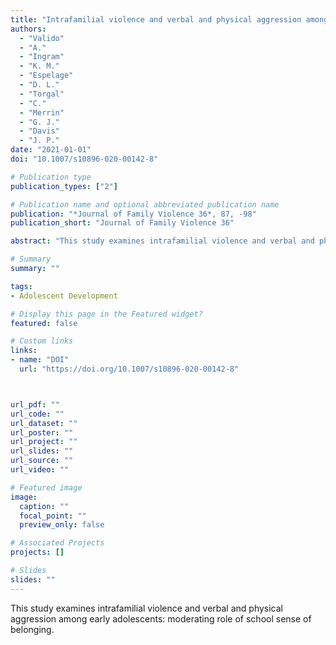 ```yaml
---
title: "Intrafamilial violence and verbal and physical aggression among early adolescents: Moderating role of school sense of belonging"
authors:
  - "Valido"
  - "A."
  - "Ingram"
  - "K. M."
  - "Espelage"
  - "D. L."
  - "Torgal"
  - "C."
  - "Merrin"
  - "G. J."
  - "Davis"
  - "J. P."
date: "2021-01-01"
doi: "10.1007/s10896-020-00142-8"

# Publication type
publication_types: ["2"]

# Publication name and optional abbreviated publication name
publication: "*Journal of Family Violence 36*, 87, -98"
publication_short: "Journal of Family Violence 36"

abstract: "This study examines intrafamilial violence and verbal and physical aggression among early adolescents: moderating role of school sense of belonging."

# Summary
summary: ""

tags:
- Adolescent Development

# Display this page in the Featured widget?
featured: false

# Custom links
links:
- name: "DOI"
  url: "https://doi.org/10.1007/s10896-020-00142-8"



url_pdf: ""
url_code: ""
url_dataset: ""
url_poster: ""
url_project: ""
url_slides: ""
url_source: ""
url_video: ""

# Featured image
image:
  caption: ""
  focal_point: ""
  preview_only: false

# Associated Projects
projects: []

# Slides
slides: ""
---
```


This study examines intrafamilial violence and verbal and physical aggression among early adolescents: moderating role of school sense of belonging.
